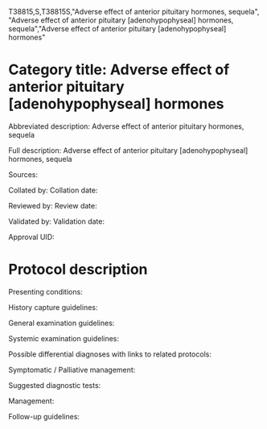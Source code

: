 T38815,S,T38815S,"Adverse effect of anterior pituitary hormones, sequela", "Adverse effect of anterior pituitary [adenohypophyseal] hormones, sequela","Adverse effect of anterior pituitary [adenohypophyseal] hormones"
# Category title: Adverse effect of anterior pituitary [adenohypophyseal] hormones

Abbreviated description: Adverse effect of anterior pituitary hormones, sequela

Full description: Adverse effect of anterior pituitary [adenohypophyseal] hormones, sequela

Sources:

Collated by:
Collation date:

Reviewed by:
Review date:

Validated by:
Validation date:

Approval UID:

# Protocol description

Presenting conditions:

History capture guidelines:

General examination guidelines:

Systemic examination guidelines:

Possible differential diagnoses with links to related protocols:

Symptomatic / Palliative management:

Suggested diagnostic tests:

Management:

Follow-up guidelines:

